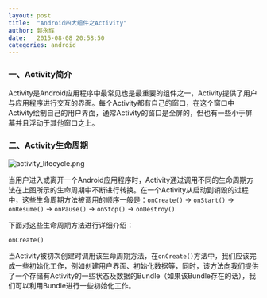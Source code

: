 ```yaml
---
layout: post
title:  "Android四大组件之Activity"
author: 郭永辉
date:   2015-08-08 20:58:50
categories: android
---
```



### 一、Activity简介

Activity是Android应用程序中最常见也是最重要的组件之一，Activity提供了用户与应用程序进行交互的界面。每个Activity都有自己的窗口，在这个窗口中Activity绘制自己的用户界面，通常Activity的窗口是全屏的，但也有一些小于屏幕并且浮动于其他窗口之上。


### 二、Activity生命周期

![activity_lifecycle.png](https://ooo.0o0.ooo/2015/08/08/55c608bdb1a12.png "activity_lifecycle.png")

当用户进入或离开一个Android应用程序时，Activity通过调用不同的生命周期方法在上图所示的生命周期中不断进行转换。在一个Activity从启动到销毁的过程中，这些生命周期方法被调用的顺序一般是：<code>onCreate()</code> -> <code>onStart()</code> -> <code>onResume()</code> -> <code>onPause()</code> -> <code>onStop()</code> -> <code>onDestroy()</code>


下面对这些生命周期方法进行详细介绍：

<code>onCreate()</code>

当Activity被初次创建时调用该生命周期方法，在<code>onCreate()</code>方法中，我们应该完成一些初始化工作，例如创建用户界面、初始化数据等，同时，该方法向我们提供了一个存储有Activity的一些状态及数据的Bundle（如果该Bundle存在的话），我们可以利用Bundle进行一些初始化工作。
